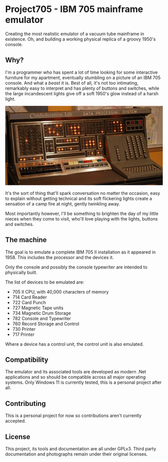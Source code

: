 # Project705 - IBM 705 mainframe emulator

Creating the most realistic emulator of a vacuum tube mainframe in existence. Oh, and building a working physical replica of a groovy 1950's console.

## Why?

I'm a programmer who has spent a lot of time looking for some interactive furniture for my apartment, eventually stumbling on a picture of an IBM 705 console. And what a *beast* it is. Best of all, it's not too intimating, remarkably easy to interpret and has plenty of buttons and switches, while the large incandescent lights give off a soft 1950's glow instead of a harsh light.

![705 console](./Docs/Images/consoleWithLightsNarrow.jpg)

It's the sort of thing that'll spark conversation no matter the occasion, easy to explain without getting technical and its soft flickering lights create a sensation of a camp fire at night, gently twinkling away.

Most importantly however, I'll be something to brighten the day of my little nieces when they come to visit, who'll love playing with the lights, buttons and switches.

## The machine
The goal is to emulate a complete IBM 705 II installation as it appeared in 1958. This includes the processor and the devices it.

Only the console and possibly the console typewriter are intended to physically built.

The list of devices to be emulated are:

* 705 II CPU, with 40,000 characters of memory
* 714 Card Reader
* 722 Card Punch
* 727 Magnetic Tape units
* 734 Magnetic Drum Storage
* 782 Console and Typewriter
* 760 Record Storage and Control
* 730 Printer
* 717 Printer

Where a device has a control unit, the control unit is also emulated.

## Compatibility
The emulator and its associated tools are developed as modern .Net applications and so should be compatible across all major operating systems. Only Windows 11 is currently tested, this is a personal project after all.

## Contributing
This is a personal project for now so contributions aren't currently accepted.

## License
This project, its tools and documentation are all under GPLv3. Third party documentation and photographs remain under their original licenses.